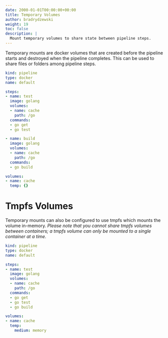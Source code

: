 ```yaml
---
date: 2000-01-01T00:00:00+00:00
title: Temporary Volumes
author: bradrydzewski
weight: 19
toc: false
description: |
  Mount temporary volumes to share state between pipeline steps.
---
```


Temporary mounts are docker volumes that are created before the pipeline starts and destroyed when the pipeline completes. This can be used to share files or folders among pipeline steps.

```yaml {linenos=table, hl_lines=["8-10", "17-19", "23-25"]}
kind: pipeline
type: docker
name: default

steps:
- name: test
  image: golang
  volumes:
  - name: cache
    path: /go
  commands:
  - go get
  - go test

- name: build
  image: golang
  volumes:
  - name: cache
    path: /go
  commands:
  - go build

volumes:
- name: cache
  temp: {}
```


# Tmpfs Volumes

Temporary mounts can also be configured to use tmpfs which mounts the volume in-memory. _Please note that you cannot share tmpfs volumes between containers; a tmpfs volume can only be mounted to a single container at a time._

```yaml {linenos=table, hl_lines=["18-19"]}
kind: pipeline
type: docker
name: default

steps:
- name: test
  image: golang
  volumes:
  - name: cache
    path: /go
  commands:
  - go get
  - go test
  - go build

volumes:
- name: cache
  temp:
    medium: memory
```
